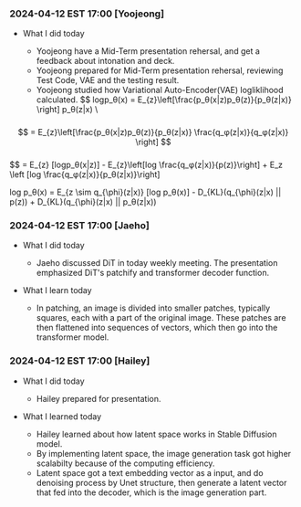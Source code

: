 ### 2024-04-12 EST 17:00 [Yoojeong]
- What I did today

    * Yoojeong have a Mid-Term presentation rehersal, and get a feedback about intonation and deck.
    * Yoojeong prepared for Mid-Term presentation rehersal, reviewing Test Code, VAE and the testing result. 
    * Yoojeong studied how Variational Auto-Encoder(VAE) logliklihood calculated.
    $$ logp_θ(x) = E_{z}\left[\frac{p_θ(x|z)p_θ(z)}{p_θ(z|x)} \right]
p_θ(z|x) \\

###
  $$ = E_{z}\left[\frac{p_θ(x|z)p_θ(z)}{p_θ(z|x)}   \frac{q_φ(z|x)}{q_φ(z|x)}
  \right] $$
###
$$ = E_{z} [logp_θ(x|z)] - E_{z}\left[log \frac{q_φ(z|x)}{p(z)}\right] + E_z \left [log \frac{q_φ(z|x)}{p_θ(z|x)}\right]

$$
$$
log p_θ(x) = E_{z \sim q_{\phi}(z|x)} [log p_θ(x)] - D_{KL}(q_{\phi}(z|x) || p(z)) + D_{KL}(q_{\phi}(z|x) || p_θ(z|x))

### 2024-04-12 EST 17:00 [Jaeho]

- What I did today
    * Jaeho discussed DiT in today weekly meeting. The presentation emphasized DiT's patchify and transformer decoder function.

- What I learn today
    * In patching, an image is divided into smaller patches, typically squares, each with a part of the original image. These patches are then flattened into sequences of vectors, which then go into the transformer model.

### 2024-04-12 EST 17:00  [Hailey]

- What I did today
  * Hailey prepared for presentation. 
  
- What I learned today
  * Hailey learned about how latent space works in Stable Diffusion model.
  * By implementing latent space, the image generation task got higher scalabilty because of the computing efficiency.
  * Latent space got a text embedding vector as a input, and do denoising process by Unet structure, then generate a latent vector that fed into the decoder, which is the image generation part.
